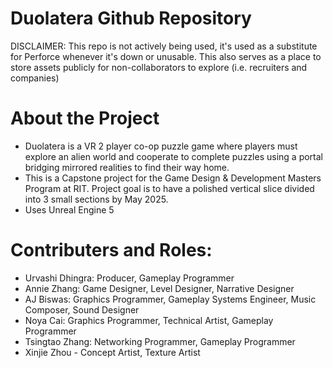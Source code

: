 # Duolatera Github Repository

DISCLAIMER: This repo is not actively being used, it's used as a substitute for Perforce whenever it's down or unusable.
This also serves as a place to store assets publicly for non-collaborators to explore (i.e. recruiters and companies)

# About the Project

- Duolatera is a VR 2 player co-op puzzle game where players must explore an alien world and cooperate to complete puzzles using a portal bridging mirrored realities to find their way home.
- This is a Capstone project for the Game Design & Development Masters Program at RIT. Project goal is to have a polished vertical slice divided into 3 small sections by May 2025.
- Uses Unreal Engine 5

# Contributers and Roles:

- Urvashi Dhingra: Producer, Gameplay Programmer
- Annie Zhang: Game Designer, Level Designer, Narrative Designer
- AJ Biswas: Graphics Programmer, Gameplay Systems Engineer, Music Composer, Sound Designer
- Noya Cai: Graphics Programmer, Technical Artist, Gameplay Programmer
- Tsingtao Zhang: Networking Programmer, Gameplay Programmer
- Xinjie Zhou - Concept Artist, Texture Artist
